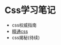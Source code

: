  # Css学习笔记

- css权威指南
- [精通css](https://github.com/ziyi2/css/blob/master/%E7%B2%BE%E9%80%9Acss.md)
- css揭秘(待续)
